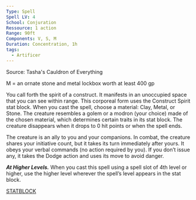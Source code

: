 ```yaml
---
Type: Spell
Spell LV: 4
School: Conjuration
Ressource: 1 action
Range: 90ft
Components: V, S, M
Duration: Concentration, 1h
tags:
  - Artificer
---
```

Source: Tasha's Cauldron of Everything

M = an ornate stone and metal lockbox worth at least 400 gp

You call forth the spirit of a construct. It manifests in an unoccupied space that you can see within range. This corporeal form uses the Construct Spirit stat block. When you cast the spell, choose a material: Clay, Metal, or Stone. The creature resembles a golem or a modron (your choice) made of the chosen material, which determines certain traits in its stat block. The creature disappears when it drops to 0 hit points or when the spell ends.

The creature is an ally to you and your companions. In combat, the creature shares your initiative count, but it takes its turn immediately after yours. It obeys your verbal commands (no action required by you). If you don’t issue any, it takes the Dodge action and uses its move to avoid danger.

**_At Higher Levels._** When you cast this spell using a spell slot of 4th level or higher, use the higher level wherever the spell’s level appears in the stat block.

[STATBLOCK](http://dnd5e.wikidot.com/spell:summon-construct)
